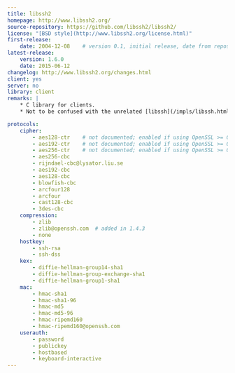 ```yaml
---
title: libssh2
homepage: http://www.libssh2.org/
source-repository: https://github.com/libssh2/libssh2/
license: "[BSD style](http://www.libssh2.org/license.html)"
first-release:
    date: 2004-12-08    # version 0.1, initial release, date from repository
latest-release:
    version: 1.6.0
    date: 2015-06-12
changelog: http://www.libssh2.org/changes.html
client: yes
server: no
library: client
remarks: |
    * C library for clients.
    * Not to be confused with the unrelated [libssh](/impls/libssh.html)

protocols:
    cipher:
        - aes128-ctr    # not documented; enabled if using OpenSSL >= 0.9.7, or libgcrypt, but not with Windows CNG
        - aes192-ctr    # not documented; enabled if using OpenSSL >= 0.9.7, or libgcrypt, but not with Windows CNG
        - aes256-ctr    # not documented; enabled if using OpenSSL >= 0.9.7, or libgcrypt, but not with Windows CNG
        - aes256-cbc
        - rijndael-cbc@lysator.liu.se
        - aes192-cbc
        - aes128-cbc
        - blowfish-cbc
        - arcfour128
        - arcfour
        - cast128-cbc
        - 3des-cbc
    compression:
        - zlib
        - zlib@openssh.com  # added in 1.4.3
        - none
    hostkey:
        - ssh-rsa
        - ssh-dss
    kex:
        - diffie-hellman-group14-sha1
        - diffie-hellman-group-exchange-sha1
        - diffie-hellman-group1-sha1
    mac:
        - hmac-sha1
        - hmac-sha1-96
        - hmac-md5
        - hmac-md5-96
        - hmac-ripemd160
        - hmac-ripemd160@openssh.com
    userauth:
        - password
        - publickey
        - hostbased
        - keyboard-interactive
---
```


